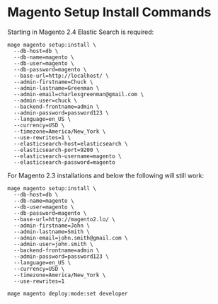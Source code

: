 # Magento Setup Install Commands

Starting in Magento 2.4 Elastic Search is required:
```
mage magento setup:install \
  --db-host=db \
  --db-name=magento \
  --db-user=magento \
  --db-password=magento \
  --base-url=http://localhost/ \
  --admin-firstname=Chuck \
  --admin-lastname=Greenman \
  --admin-email=charlesgreenman@gmail.com \
  --admin-user=chuck \
  --backend-frontname=admin \
  --admin-password=password123 \
  --language=en_US \
  --currency=USD \
  --timezone=America/New_York \
  --use-rewrites=1 \
  --elasticsearch-host=elasticsearch \
  --elasticsearch-port=9200 \
  --elasticsearch-username=magento \
  --elasticsearch-password=magento
```

For Magento 2.3 installations and below the following will still work:
```
mage magento setup:install \
  --db-host=db \
  --db-name=magento \
  --db-user=magento \
  --db-password=magento \
  --base-url=http://magento2.lo/ \
  --admin-firstname=John \
  --admin-lastname=Smith \
  --admin-email=john.smith@gmail.com \
  --admin-user=john.smith \
  --backend-frontname=admin \
  --admin-password=password123 \
  --language=en_US \
  --currency=USD \
  --timezone=America/New_York \
  --use-rewrites=1
```

```
mage magento deploy:mode:set developer
```
